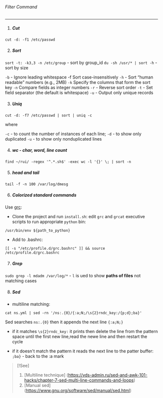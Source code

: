 ###### Filter Command
---------------------

1. ##### Cut

`cut -d: -f1 /etc/passwd`

2. ##### Sort

`sort -t: -k3,3 -n /etc/group` - sort by group_id 
`du -sh /usr/* | sort -h` - sort by size    

`-b` - Ignore leading whitespace -f Sort case-insensitively
`-h` - Sort “human readable” numbers (e.g., 2MB) 
`-k` Specify the columns that form the sort key 
`-n` Compare fields as integer numbers
`-r` - Reverse sort order
`-t` - Set field separator (the default is whitespace)
`-u` - Output only unique records

3. ##### Uniq

`cut -d: -f7 /etc/passwd | sort | uniq -c`

where

`-c` - to count the number of instances of each line;
`-d` - to show only duplicated
`-u` - to show only nonduplicated lines

4. ##### wc - char, word, line count 

`find ~/rui/ -regex '^.*.sh$' -exec wc -l '{}' \; | sort -n`

5. ##### head and tail

`tail -f -n 100 /var/log/dmesg`

6. ##### Colorized standard commands

Use [grc](https://github.com/garabik/grc):
- Clone the project and run `install.sh`: edit `grc` and `grcat` executive scripts to run appropriate `python` bin:

```
/usr/bin/env ${path_to_python}
```

- Add to .bashrc:

`[[ -s "/etc/profile.d/grc.bashrc" ]] && source /etc/profile.d/grc.bashrc`

7. ##### Grep

`sudo grep -l mdadm /var/log/*` - `l` is ued to show **paths of files** not matching cases

8. ##### Sed

- multiline matching:

```
cat ns.yml | sed -rn '/ns:.{0}/{:a;N;/\s{2}rndc_key:/{p;d};ba}'
```

Sed searches `ns:.{0}` then it appends the next line `{:a;N;}`

- if it matches `\s{2}rndc_key:` it prints then delete the line from the pattern space until the first new line,read the newe line and then restart the cycle

- if it doesn't match the pattern it reads the next line to the patter buffer: `;ba}` - back to the :a mark

>[!See]
>1. [Multiline technique] (https://vds-admin.ru/sed-and-awk-101-hacks/chapter-7-sed-multi-line-commands-and-loops)
>2. [Manual sed] (https://www.gnu.org/software/sed/manual/sed.html)
